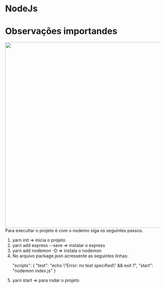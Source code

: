 # NodeJs

# Observações importandes
<img width="600px" src="https://miro.medium.com/max/1400/0*MNVJq_8e0SJoqZb5.jpg">
Para execultar o projeto é com o nodemo siga os seguintes passos.

<ol>
<li>yarn init => inicia o projeto</li>
<li>yarn add express --save => instalar o express</li>
<li>yarn add nodemon -D => instala o nodemon</li>
<li>No arquivo package.json acressente as seguintes linhas:
    <p>"scripts": {
    "test": "echo \"Error: no test specified\" && exit 1",
    "start": "nodemon index.js"
}</p>
</li>
<li>yarn start => para rodar o projeto</li>

</ol>